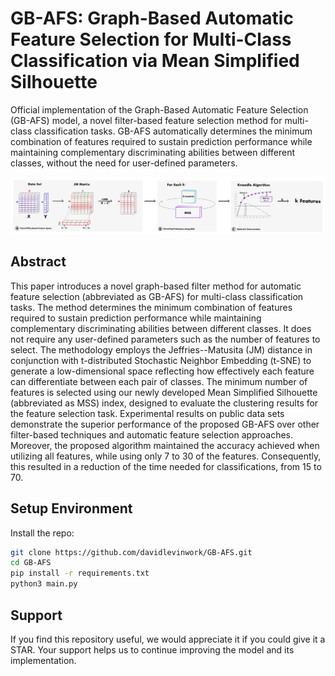 # GB-AFS: Graph-Based Automatic Feature Selection for Multi-Class Classification via Mean Simplified Silhouette
Official implementation of the Graph-Based Automatic Feature Selection (GB-AFS) model, a novel filter-based feature selection method for multi-class classification tasks. GB-AFS automatically determines the minimum combination of features required to sustain prediction performance while maintaining complementary discriminating abilities between different classes, without the need for user-defined parameters.

![](Resources/GB-AFS.png)

## Abstract
This paper introduces a novel graph-based filter method for automatic feature selection (abbreviated as GB-AFS) for multi-class classification tasks. The method determines the minimum combination of features required to sustain prediction performance while maintaining complementary discriminating abilities between different classes. It does not require any user-defined parameters such as the number of features to select. The methodology employs the Jeffries--Matusita (JM) distance in conjunction with t-distributed Stochastic Neighbor Embedding (t-SNE) to generate a low-dimensional space reflecting how effectively each feature can differentiate between each pair of classes. The minimum number of features is selected using our newly developed Mean Simplified Silhouette (abbreviated as MSS) index, designed to evaluate the clustering results for the feature selection task. Experimental results on public data sets demonstrate the superior performance of the proposed GB-AFS over other filter-based techniques and automatic feature selection approaches. Moreover, the proposed algorithm maintained the accuracy achieved when utilizing all features, while using only $7%$ to $30%$ of the features. Consequently, this resulted in a reduction of the time needed for classifications, from $15%$ to $70%$.

## Setup Environment
Install the repo:

```bash
git clone https://github.com/davidlevinwork/GB-AFS.git
cd GB-AFS
pip install -r requirements.txt
python3 main.py
```

## Support
If you find this repository useful, we would appreciate it if you could give it a STAR. Your support helps us to continue improving the model and its implementation.

